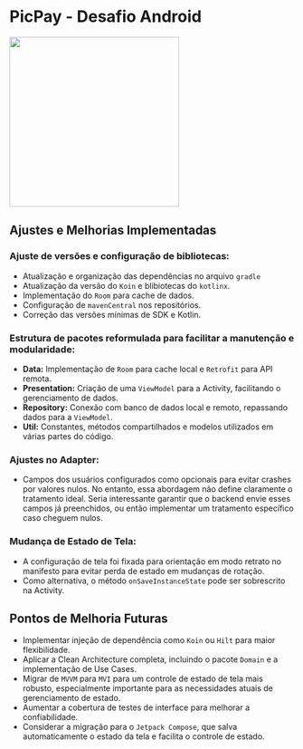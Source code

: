 # PicPay - Desafio Android

<img src="https://github.com/mobilepicpay/desafio-android/blob/master/desafio-picpay.gif" width="300"/>

## Ajustes e Melhorias Implementadas 

### Ajuste de versões e configuração de bibliotecas:
* Atualização e organização das dependências no arquivo `gradle`
* Atualização da versão do `Koin` e blibiotecas do `kotlinx`.
* Implementação do `Room` para cache de dados.
* Configuração de `mavenCentral` nos repositórios.
* Correção das versões mínimas de SDK e Kotlin.

### Estrutura de pacotes reformulada para facilitar a manutenção e modularidade:
* **Data:** Implementação de `Room` para cache local e `Retrofit` para API remota.
* **Presentation:** Criação de uma `ViewModel` para a Activity, facilitando o gerenciamento de dados.
* **Repository:** Conexão com banco de dados local e remoto, repassando dados para a `ViewModel`.
* **Util:** Constantes, métodos compartilhados e modelos utilizados em várias partes do código.

### **Ajustes no Adapter:**
* Campos dos usuários configurados como opcionais para evitar crashes por valores nulos. No entanto, essa abordagem não define claramente o tratamento ideal. Seria interessante garantir que o backend envie esses campos já preenchidos, ou então implementar um tratamento específico caso cheguem nulos.

### Mudança de Estado de Tela:
* A configuração de tela foi fixada para orientação em modo retrato no manifesto para evitar perda de estado em mudanças de rotação.
* Como alternativa, o método `onSaveInstanceState` pode ser sobrescrito na Activity.

## Pontos de Melhoria Futuras
- Implementar injeção de dependência como `Koin` ou `Hilt` para maior flexibilidade.
- Aplicar a Clean Architecture completa, incluindo o pacote `Domain` e a implementação de Use Cases.
- Migrar de `MVVM` para `MVI` para um controle de estado de tela mais robusto, especialmente importante para as necessidades atuais de gerenciamento de estado.
- Aumentar a cobertura de testes de interface para melhorar a confiabilidade.
- Considerar a migração para o `Jetpack Compose`, que salva automaticamente o estado da tela e facilita o controle de estado.
